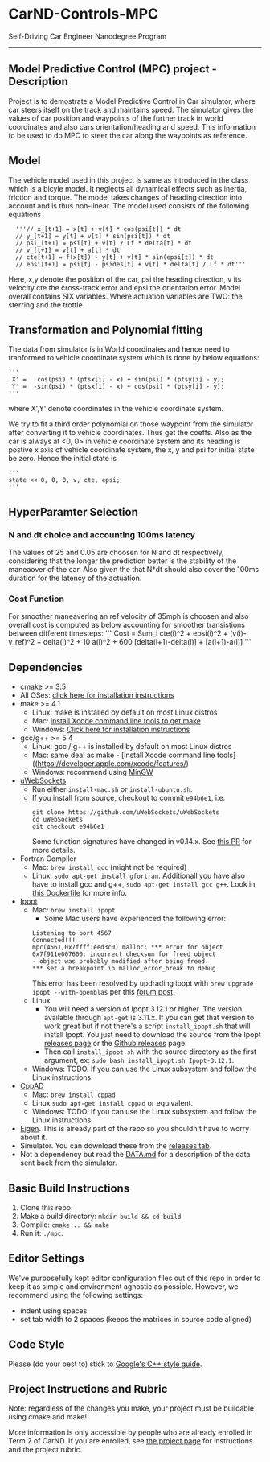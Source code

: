 # CarND-Controls-MPC
Self-Driving Car Engineer Nanodegree Program

---
## Model Predictive Control (MPC) project - Description

Project is to demostrate a Model Predictive Control in Car simulator, where car steers itself on the track and maintains speed. The simulator gives the values of car position and waypoints of the further track in world coordinates and also cars orientation/heading and speed. This information to be used to do MPC to steer the car along the waypoints as reference.

## Model

The vehicle model used in this project is same as introduced in the class which is a bicyle model. It neglects all dynamical effects such as inertia, friction and torque. The model takes changes of heading direction into account and is thus non-linear. The model used consists of the following equations

      '''// x_[t+1] = x[t] + v[t] * cos(psi[t]) * dt
      // y_[t+1] = y[t] + v[t] * sin(psi[t]) * dt
      // psi_[t+1] = psi[t] + v[t] / Lf * delta[t] * dt
      // v_[t+1] = v[t] + a[t] * dt
      // cte[t+1] = f(x[t]) - y[t] + v[t] * sin(epsi[t]) * dt
      // epsi[t+1] = psi[t] - psides[t] + v[t] * delta[t] / Lf * dt'''

Here, x,y denote the position of the car, psi the heading direction, v its velocity cte the cross-track error and epsi the orientation error. Model overall contains SIX variables. Where actuation variables are TWO:  the sterring and the trottle.

## Transformation and Polynomial fitting

The data from simulator is in World coordinates and hence need to tranformed to vehicle coordinate system which is done by below equations:

	'''
	 X' =   cos(psi) * (ptsx[i] - x) + sin(psi) * (ptsy[i] - y);
	 Y' =  -sin(psi) * (ptsx[i] - x) + cos(psi) * (ptsy[i] - y);
	'''

where X',Y' denote coordinates in the vehicle coordinate system.

We try to fit a third order polynomial on those waypoint from the simulator after converting it to vehicle coordinates. Thus get the coeffs. Also as the car is always at <0, 0> in vehicle coordinate system and its heading is postive x axis of vehicle coordinate system, the x, y and psi for initial state be zero. Hence the initial state is

	'''
	state << 0, 0, 0, v, cte, epsi;
	'''

## HyperParamter Selection

### N and dt choice and accounting 100ms latency
The values of 25 and 0.05 are choosen for N and dt respectively, considering that the longer the prediction better is the stability of the maneaover of the car. Also given the that N*dt should also cover the 100ms duration for the latency of the actuation.

### Cost Function
For smoother maneavering an ref velocity of 35mph is choosen and also overall cost is computed as below accounting for smoother transistions between different timesteps:
	'''
Cost  = Sum_i cte(i)^2
              + epsi(i)^2
              + (v(i)-v_ref)^2 + delta(i)^2
              + 10 a(i)^2
              + 600 [delta(i+1)-delta(i)]
              + [a(i+1)-a(i)]
	'''








## Dependencies

* cmake >= 3.5
 * All OSes: [click here for installation instructions](https://cmake.org/install/)
* make >= 4.1
  * Linux: make is installed by default on most Linux distros
  * Mac: [install Xcode command line tools to get make](https://developer.apple.com/xcode/features/)
  * Windows: [Click here for installation instructions](http://gnuwin32.sourceforge.net/packages/make.htm)
* gcc/g++ >= 5.4
  * Linux: gcc / g++ is installed by default on most Linux distros
  * Mac: same deal as make - [install Xcode command line tools]((https://developer.apple.com/xcode/features/)
  * Windows: recommend using [MinGW](http://www.mingw.org/)
* [uWebSockets](https://github.com/uWebSockets/uWebSockets)
  * Run either `install-mac.sh` or `install-ubuntu.sh`.
  * If you install from source, checkout to commit `e94b6e1`, i.e.
    ```
    git clone https://github.com/uWebSockets/uWebSockets
    cd uWebSockets
    git checkout e94b6e1
    ```
    Some function signatures have changed in v0.14.x. See [this PR](https://github.com/udacity/CarND-MPC-Project/pull/3) for more details.
* Fortran Compiler
  * Mac: `brew install gcc` (might not be required)
  * Linux: `sudo apt-get install gfortran`. Additionall you have also have to install gcc and g++, `sudo apt-get install gcc g++`. Look in [this Dockerfile](https://github.com/udacity/CarND-MPC-Quizzes/blob/master/Dockerfile) for more info.
* [Ipopt](https://projects.coin-or.org/Ipopt)
  * Mac: `brew install ipopt`
       +  Some Mac users have experienced the following error:
       ```
       Listening to port 4567
       Connected!!!
       mpc(4561,0x7ffff1eed3c0) malloc: *** error for object 0x7f911e007600: incorrect checksum for freed object
       - object was probably modified after being freed.
       *** set a breakpoint in malloc_error_break to debug
       ```
       This error has been resolved by updrading ipopt with
       ```brew upgrade ipopt --with-openblas```
       per this [forum post](https://discussions.udacity.com/t/incorrect-checksum-for-freed-object/313433/19).
  * Linux
    * You will need a version of Ipopt 3.12.1 or higher. The version available through `apt-get` is 3.11.x. If you can get that version to work great but if not there's a script `install_ipopt.sh` that will install Ipopt. You just need to download the source from the Ipopt [releases page](https://www.coin-or.org/download/source/Ipopt/) or the [Github releases](https://github.com/coin-or/Ipopt/releases) page.
    * Then call `install_ipopt.sh` with the source directory as the first argument, ex: `sudo bash install_ipopt.sh Ipopt-3.12.1`.
  * Windows: TODO. If you can use the Linux subsystem and follow the Linux instructions.
* [CppAD](https://www.coin-or.org/CppAD/)
  * Mac: `brew install cppad`
  * Linux `sudo apt-get install cppad` or equivalent.
  * Windows: TODO. If you can use the Linux subsystem and follow the Linux instructions.
* [Eigen](http://eigen.tuxfamily.org/index.php?title=Main_Page). This is already part of the repo so you shouldn't have to worry about it.
* Simulator. You can download these from the [releases tab](https://github.com/udacity/self-driving-car-sim/releases).
* Not a dependency but read the [DATA.md](./DATA.md) for a description of the data sent back from the simulator.


## Basic Build Instructions


1. Clone this repo.
2. Make a build directory: `mkdir build && cd build`
3. Compile: `cmake .. && make`
4. Run it: `./mpc`.


## Editor Settings

We've purposefully kept editor configuration files out of this repo in order to
keep it as simple and environment agnostic as possible. However, we recommend
using the following settings:

* indent using spaces
* set tab width to 2 spaces (keeps the matrices in source code aligned)

## Code Style

Please (do your best to) stick to [Google's C++ style guide](https://google.github.io/styleguide/cppguide.html).

## Project Instructions and Rubric

Note: regardless of the changes you make, your project must be buildable using
cmake and make!

More information is only accessible by people who are already enrolled in Term 2
of CarND. If you are enrolled, see [the project page](https://classroom.udacity.com/nanodegrees/nd013/parts/40f38239-66b6-46ec-ae68-03afd8a601c8/modules/f1820894-8322-4bb3-81aa-b26b3c6dcbaf/lessons/b1ff3be0-c904-438e-aad3-2b5379f0e0c3/concepts/1a2255a0-e23c-44cf-8d41-39b8a3c8264a)
for instructions and the project rubric.

